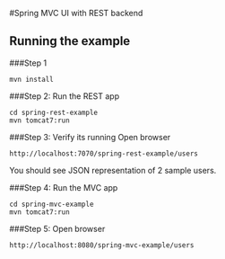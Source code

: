 #Spring MVC UI with REST backend

## Running the example

###Step 1
```
mvn install
```

###Step 2: Run the REST app
```
cd spring-rest-example
mvn tomcat7:run
```

###Step 3: Verify its running
Open browser
```
http://localhost:7070/spring-rest-example/users
```
You should see JSON representation of 2 sample users.

###Step 4: Run the MVC app
```
cd spring-mvc-example
mvn tomcat7:run
```

###Step 5: Open browser
```
http://localhost:8080/spring-mvc-example/users
```
